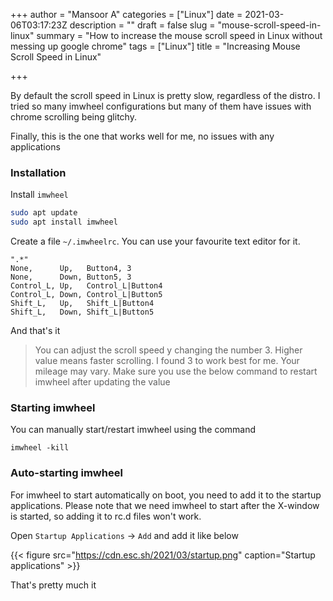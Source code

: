+++
author = "Mansoor A"
categories = ["Linux"]
date = 2021-03-06T03:17:23Z
description = ""
draft = false
slug = "mouse-scroll-speed-in-linux"
summary = "How to increase the mouse scroll speed in Linux without messing up google chrome"
tags = ["Linux"]
title = "Increasing Mouse Scroll Speed in Linux"

+++




By default the scroll speed in Linux is pretty slow, regardless of the distro. I tried so many imwheel configurations but many of them have issues with chrome scrolling being glitchy.

Finally, this is the one that works well for me, no issues with any applications

### Installation

Install `imwheel`

```bash
sudo apt update
sudo apt install imwheel
```

Create a file `~/.imwheelrc`. You can use your favourite text editor for it.

```
".*"
None,      Up,   Button4, 3
None,      Down, Button5, 3
Control_L, Up,   Control_L|Button4
Control_L, Down, Control_L|Button5
Shift_L,   Up,   Shift_L|Button4
Shift_L,   Down, Shift_L|Button5
```

And that's it

> You can adjust the scroll speed y changing the number 3. Higher value means faster scrolling. I found 3 to work best for me. Your mileage may vary. Make sure you use the below command to restart imwheel after updating the value

### Starting imwheel

You can manually start/restart imwheel using the command

```
imwheel -kill
```

### Auto-starting imwheel

For imwheel to start automatically on boot, you need to add it to the startup applications. Please note that we need imwheel to start after the X-window is started, so adding it to rc.d files won't work.

Open `Startup Applications` -> `Add` and add it like below

{{< figure src="https://cdn.esc.sh/2021/03/startup.png" caption="Startup applications" >}}

That's pretty much it

